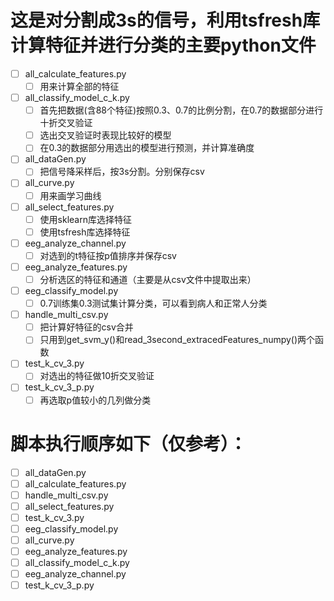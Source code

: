 # 这是对分割成3s的信号，利用tsfresh库计算特征并进行分类的主要python文件
- [ ] all_calculate_features.py
    - [ ] 用来计算全部的特征
- [ ] all_classify_model_c_k.py
    - [ ] 首先把数据(含88个特征)按照0.3、0.7的比例分割，在0.7的数据部分进行十折交叉验证
    - [ ] 选出交叉验证时表现比较好的模型
    - [ ] 在0.3的数据部分用选出的模型进行预测，并计算准确度
- [ ] all_dataGen.py
    - [ ] 把信号降采样后，按3s分割。分别保存csv
- [ ] all_curve.py
    - [ ] 用来画学习曲线
- [ ] all_select_features.py
    - [ ] 使用sklearn库选择特征
    - [ ] 使用tsfresh库选择特征
- [ ] eeg_analyze_channel.py
    - [ ] 对选到的t特征按p值排序并保存csv
- [ ] eeg_analyze_features.py
    - [ ] 分析选区的特征和通道（主要是从csv文件中提取出来）
- [ ] eeg_classify_model.py
    - [ ] 0.7训练集0.3测试集计算分类，可以看到病人和正常人分类
- [ ] handle_multi_csv.py
    - [ ] 把计算好特征的csv合并
    - [ ] 只用到get_svm_y()和read_3second_extracedFeatures_numpy()两个函数
- [ ] test_k_cv_3.py
    - [ ] 对选出的特征做10折交叉验证
- [ ] test_k_cv_3_p.py
    - [ ] 再选取p值较小的几列做分类
    
#  脚本执行顺序如下（仅参考）：
- [ ] all_dataGen.py
- [ ] all_calculate_features.py
- [ ] handle_multi_csv.py
- [ ] all_select_features.py
- [ ] test_k_cv_3.py
- [ ] eeg_classify_model.py
- [ ] all_curve.py
- [ ] eeg_analyze_features.py
- [ ] all_classify_model_c_k.py
- [ ] eeg_analyze_channel.py
- [ ] test_k_cv_3_p.py
